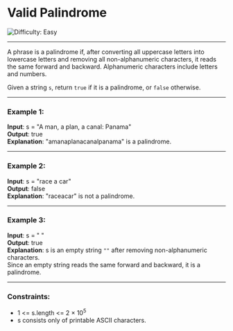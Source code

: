 # Valid Palindrome

![Difficulty: Easy](https://img.shields.io/badge/Difficulty-Easy-brightgreen)

---

A phrase is a palindrome if, after converting all uppercase letters into lowercase letters and removing all non-alphanumeric characters, it reads the same forward and backward. Alphanumeric characters include letters and numbers.

Given a string `s`, return `true` if it is a palindrome, or `false` otherwise.

---

### Example 1:
**Input**: s = "A man, a plan, a canal: Panama"  
**Output**: true  
**Explanation**: "amanaplanacanalpanama" is a palindrome.

---

### Example 2:
**Input**: s = "race a car"  
**Output**: false  
**Explanation**: "raceacar" is not a palindrome.

---

### Example 3:
**Input**: s = " "  
**Output**: true  
**Explanation**: s is an empty string `""` after removing non-alphanumeric characters.  
Since an empty string reads the same forward and backward, it is a palindrome.

---

### Constraints:
- 1 <= s.length <= 2 × 10<sup>5</sup>  
- s consists only of printable ASCII characters.
